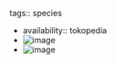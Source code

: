 tags:: species

- availability:: tokopedia
- ![image](https://peach-geographical-bat-397.mypinata.cloud/ipfs/QmTcVptfkSLp7WLTsGEVPFLB2Gg39z6yGoMAT8y6PjFLpD)
- ![image](https://peach-geographical-bat-397.mypinata.cloud/ipfs/QmUHPdQV82Cd1JtuswswMYtqASK36QXGuwbQvUXEuLpMqM)
